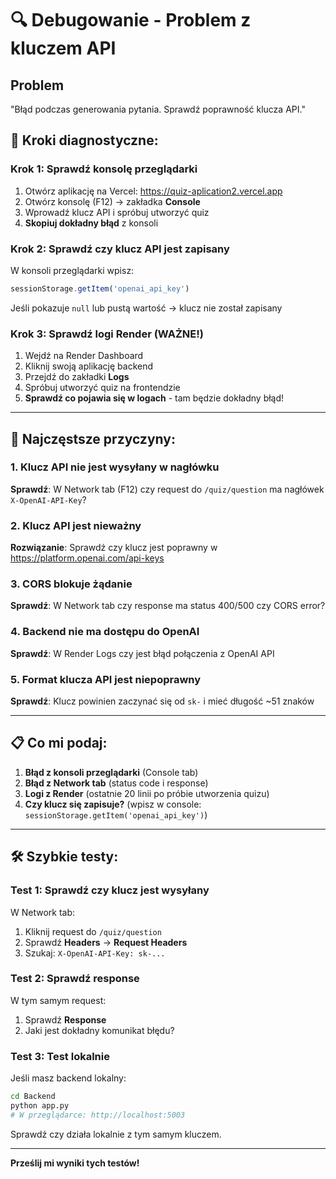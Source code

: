 # 🔍 Debugowanie - Problem z kluczem API

## Problem
"Błąd podczas generowania pytania. Sprawdź poprawność klucza API."

## 🔎 Kroki diagnostyczne:

### Krok 1: Sprawdź konsolę przeglądarki

1. Otwórz aplikację na Vercel: https://quiz-aplication2.vercel.app
2. Otwórz konsolę (F12) → zakładka **Console**
3. Wprowadź klucz API i spróbuj utworzyć quiz
4. **Skopiuj dokładny błąd** z konsoli

### Krok 2: Sprawdź czy klucz API jest zapisany

W konsoli przeglądarki wpisz:
```javascript
sessionStorage.getItem('openai_api_key')
```

Jeśli pokazuje `null` lub pustą wartość → klucz nie został zapisany

### Krok 3: Sprawdź logi Render (WAŻNE!)

1. Wejdź na Render Dashboard
2. Kliknij swoją aplikację backend
3. Przejdź do zakładki **Logs**
4. Spróbuj utworzyć quiz na frontendzie
5. **Sprawdź co pojawia się w logach** - tam będzie dokładny błąd!

---

## 🚨 Najczęstsze przyczyny:

### 1. Klucz API nie jest wysyłany w nagłówku
**Sprawdź**: W Network tab (F12) czy request do `/quiz/question` ma nagłówek `X-OpenAI-API-Key`?

### 2. Klucz API jest nieważny
**Rozwiązanie**: Sprawdź czy klucz jest poprawny w https://platform.openai.com/api-keys

### 3. CORS blokuje żądanie
**Sprawdź**: W Network tab czy response ma status 400/500 czy CORS error?

### 4. Backend nie ma dostępu do OpenAI
**Sprawdź**: W Render Logs czy jest błąd połączenia z OpenAI API

### 5. Format klucza API jest niepoprawny
**Sprawdź**: Klucz powinien zaczynać się od `sk-` i mieć długość ~51 znaków

---

## 📋 Co mi podaj:

1. **Błąd z konsoli przeglądarki** (Console tab)
2. **Błąd z Network tab** (status code i response)
3. **Logi z Render** (ostatnie 20 linii po próbie utworzenia quizu)
4. **Czy klucz się zapisuje?** (wpisz w console: `sessionStorage.getItem('openai_api_key')`)

---

## 🛠️ Szybkie testy:

### Test 1: Sprawdź czy klucz jest wysyłany
W Network tab:
1. Kliknij request do `/quiz/question`
2. Sprawdź **Headers** → **Request Headers**
3. Szukaj: `X-OpenAI-API-Key: sk-...`

### Test 2: Sprawdź response
W tym samym request:
1. Sprawdź **Response**
2. Jaki jest dokładny komunikat błędu?

### Test 3: Test lokalnie
Jeśli masz backend lokalny:
```bash
cd Backend
python app.py
# W przeglądarce: http://localhost:5003
```
Sprawdź czy działa lokalnie z tym samym kluczem.

---

**Prześlij mi wyniki tych testów!**




